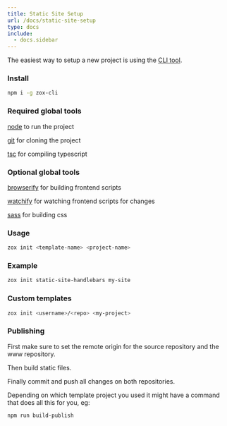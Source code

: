 ```yaml
---
title: Static Site Setup
url: /docs/static-site-setup
type: docs
include:
  - docs.sidebar
---
```


The easiest way to setup a new project is using the [CLI tool](https://www.npmjs.com/package/zox-cli).

### Install

```bash
npm i -g zox-cli
```

### Required global tools

[node](https://nodejs.org/) to run the project

[git](https://git-scm.com/downloads) for cloning the project

[tsc](https://www.npmjs.com/package/typescript) for compiling typescript

### Optional global tools

[browserify](https://www.npmjs.com/package/browserify) for building frontend scripts

[watchify](https://www.npmjs.com/package/watchify) for watching frontend scripts for changes

[sass](https://www.npmjs.com/package/sass) for building css

### Usage

```bash
zox init <template-name> <project-name>
```

### Example

```bash
zox init static-site-handlebars my-site
```

### Custom templates

```bash
zox init <username>/<repo> <my-project>
```

### Publishing

First make sure to set the remote origin for the source repository and the www repository.

Then build static files.

Finally commit and push all changes on both repositories.

Depending on which template project you used it might have a command that does all this for you, eg:

```bash
npm run build-publish
```
